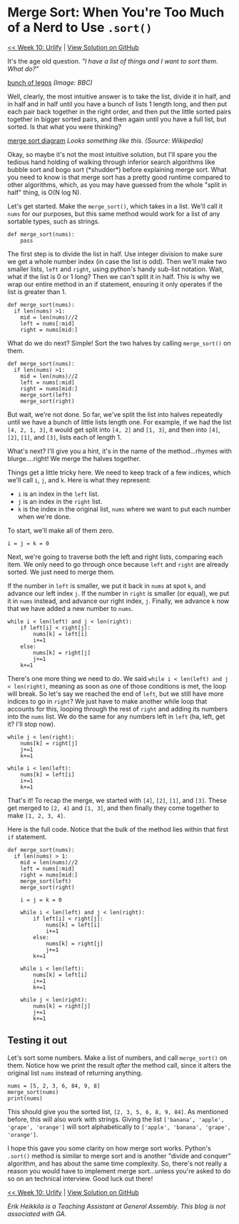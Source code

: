 # Merge Sort: When You're Too Much of a Nerd to Use `.sort()`

[<< Week 10: Urlify](https://dev.to/erikhei/back-to-basics-more-strings-in-python-3cn1) | [View Solution on GitHub](https://github.com/erik-hei/whiteboarding-with-erik/blob/master/search-and-sort/merge_sort.py)

It's the age old question. *"I have a list of things and I want to sort them. What do?"* 

[bunch of legos](https://ichef.bbci.co.uk/news/800/cpsprodpb/92F3/production/_114391673_gettyimages-1158923430.jpg)
*(Image: BBC)*

Well, clearly, the most intuitive answer is to take the list, divide it in half, and in half and in half until you have a bunch of lists 1 length long, and then put each pair back together in the right order, and then put the little sorted pairs together in bigger sorted pairs, and then again until you have a full list, but sorted. Is that what you were thinking? 

[merge sort diagram](https://upload.wikimedia.org/wikipedia/commons/thumb/e/e6/Merge_sort_algorithm_diagram.svg/600px-Merge_sort_algorithm_diagram.svg.png)
*Looks something like this. (Source: Wikipedia)*

Okay, so maybe it's not the most intuitive solution, but I'll spare you the tedious hand holding of walking through inferior search algorithms like bubble sort and bogo sort (\*shudder\*) before explaining merge sort. What you need to know is that merge sort has a pretty good runtime compared to other algorithms, which, as you may have guessed from the whole "split in half" thing, is O(N log N). 

Let's get started. Make the `merge_sort()`, which takes in a list. We'll call it `nums` for our purposes, but this same method would work for a list of any sortable types, such as strings. 

	def merge_sort(nums):
		pass
		
The first step is to divide the list in half. Use integer division to make sure we get a whole number index (in case the list is odd). Then we'll make two smaller lists, `left` and `right`, using python's handy sub-list notation. Wait, what if the list is 0 or 1 long? Then we can't split it in half. This is why we wrap our entire method in an if statement, ensuring it only operates if the list is greater than 1.

	def merge_sort(nums): 
	  if len(nums) >1: 
	    mid = len(nums)//2
	    left = nums[:mid] 
	    right = nums[mid:]
	    
What do we do next? Simple! Sort the two halves by calling `merge_sort()` on them. 

	def merge_sort(nums): 
	  if len(nums) >1: 
	    mid = len(nums)//2
	    left = nums[:mid] 
	    right = nums[mid:]
	    merge_sort(left) 
	    merge_sort(right) 
	    
But wait, we're not done. So far, we've split the list into halves repeatedly until we have a bunch of little lists length one. For example, if we had the list `[4, 2, 1, 3]`, it would get split into `[4, 2]` and `[1, 3]`, and then into `[4]`, `[2]`, `[1]`, and `[3]`, lists each of length 1. 

What's next? I'll give you a hint, it's in the name of the method...rhymes with blurge....right! We merge the halves together. 

Things get a little tricky here. We need to keep track of a few indices, which we'll call `i`, `j`, and `k`. Here is what they represent:

* `i` is an index in the `left` list.
* `j` is an index in the `right` list.
* `k` is the index in the original list, `nums` where we want to put each number when we're done.

To start, we'll make all of them zero.

	i = j = k = 0
	
Next, we're going to traverse both the left and right lists, comparing each item. We only need to go through once because `left` and `right` are already sorted. We just need to merge them. 

If the number in `left` is smaller, we put it back in `nums` at spot `k`, and advance our left index `j`. If the number in `right` is smaller (or equal), we put it in `nums` instead, and advance our right index, `j`. Finally, we advance `k` now that we have added a new number to `nums`. 
	
    while i < len(left) and j < len(right): 
        if left[i] < right[j]: 
            nums[k] = left[i] 
            i+=1
        else: 
            nums[k] = right[j] 
            j+=1
        k+=1
        
There's one more thing we need to do. We said `while i < len(left) and j < len(right)`, meaning as soon as one of those conditions is met, the loop will break. So let's say we reached the end of `left`, but we still have more indices to go in `right`? We just have to make another while loop that accounts for this, looping through the rest of `right` and adding its numbers into the `nums` list. We do the same for any numbers left in `left` (ha, left, get it? I'll stop now). 

    while j < len(right): 
        nums[k] = right[j] 
        j+=1
        k+=1
        
    while i < len(left): 
        nums[k] = left[i] 
        i+=1
        k+=1
      
That's it! To recap the merge, we started with `[4]`, `[2]`, `[1]`, and `[3]`. These get merged to `[2, 4]` and `[1, 3]`, and then finally they come together to make `[1, 2, 3, 4]`. 

Here is the full code. Notice that the bulk of the method lies within that first `if` statement.

	def merge_sort(nums): 
	  if len(nums) > 1: 
	    mid = len(nums)//2
	    left = nums[:mid] 
	    right = nums[mid:]
	    merge_sort(left) 
	    merge_sort(right) 
	
	    i = j = k = 0
	      
	    while i < len(left) and j < len(right): 
	        if left[i] < right[j]: 
	            nums[k] = left[i] 
	            i+=1
	        else: 
	            nums[k] = right[j] 
	            j+=1
	        k+=1
	
	    while i < len(left): 
	        nums[k] = left[i] 
	        i+=1
	        k+=1
	      
	    while j < len(right): 
	        nums[k] = right[j] 
	        j+=1
	        k+=1
	        
## Testing it out

Let's sort some numbers. Make a list of numbers, and call `merge_sort()` on them. Notice how we print the result *after* the method call, since it alters the original list `nums` instead of returning anything.

	nums = [5, 2, 3, 6, 84, 9, 8]
	merge_sort(nums)
	print(nums)
	
This should give you the sorted list, `[2, 3, 5, 6, 8, 9, 84]`. As mentioned before, this will also work with strings. Giving the list `['banana', 'apple', 'grape', 'orange']` will sort alphabetically to `['apple', 'banana', 'grape', 'orange']`.

I hope this gave you some clarity on how merge sort works. Python's `.sort()` method is similar to merge sort and is another "divide and conquer" algorithm, and has about the same time complexity. So, there's not really a reason you would have to implement merge sort...unless you're asked to do so on an technical interview. Good luck out there!

[<< Week 10: Urlify](https://dev.to/erikhei/back-to-basics-more-strings-in-python-3cn1) | [View Solution on GitHub](https://github.com/erik-hei/whiteboarding-with-erik/blob/master/search-and-sort/merge_sort.py)

*Erik Heikkila is a Teaching Assistant at General Assembly. This blog is not associated with GA.*
	